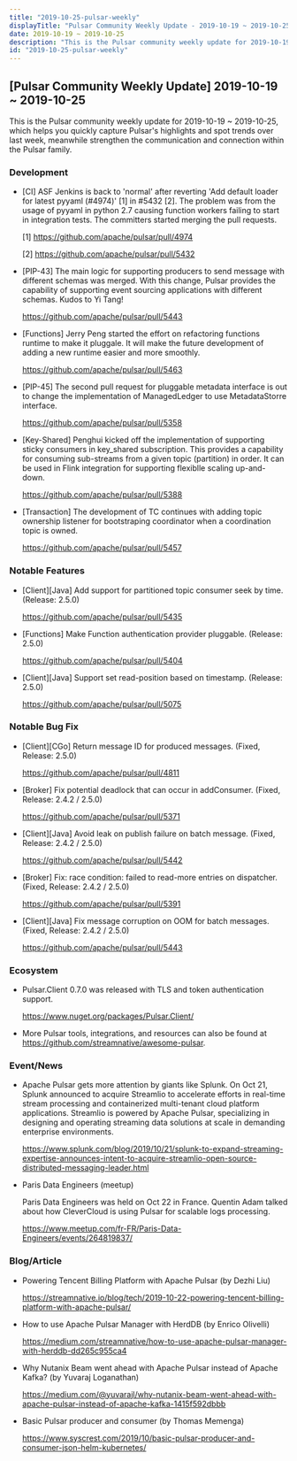 ```yaml
---
title: "2019-10-25-pulsar-weekly"
displayTitle: "Pulsar Community Weekly Update - 2019-10-19 ~ 2019-10-25"
date: 2019-10-19 ~ 2019-10-25
description: "This is the Pulsar community weekly update for 2019-10-19 ~ 2019-10-25, which helps you quickly capture Pulsar's highlights and spot trends over last week, meanwhile strengthen the communication and connection within the Pulsar family."
id: "2019-10-25-pulsar-weekly"
---
```



## [Pulsar Community Weekly Update] 2019-10-19 ~ 2019-10-25 

This is the Pulsar community weekly update for 2019-10-19 ~ 2019-10-25, which helps you quickly capture Pulsar's highlights and spot trends over last week, meanwhile strengthen the communication and connection within the Pulsar family.

### Development

* [CI] ASF Jenkins is back to 'normal' after reverting 'Add default loader for latest pyyaml (#4974)' [1] in #5432 [2]. The problem was from the usage of pyyaml in python 2.7 causing function workers failing to start in integration tests. The committers started merging the pull requests.

    [1] https://github.com/apache/pulsar/pull/4974
    
    [2] https://github.com/apache/pulsar/pull/5432
    
* [PIP-43] The main logic for supporting producers to send message with different schemas was merged. With this change, Pulsar provides the capability of supporting event sourcing applications with different schemas. Kudos to Yi Tang!

    https://github.com/apache/pulsar/pull/5443
    
* [Functions] Jerry Peng started the effort on refactoring functions runtime to make it pluggale. It will make the future development of adding a new runtime easier and more smoothly.

    https://github.com/apache/pulsar/pull/5463
    
* [PIP-45] The second pull request for pluggable metadata interface is out to change the implementation of ManagedLedger to use MetadataStorre interface.

    https://github.com/apache/pulsar/pull/5358
    
* [Key-Shared] Penghui kicked off the implementation of supporting sticky consumers in key_shared subscription. This provides a capability for consuming sub-streams from a given topic (partition) in order. It can be used in Flink integration for supporting flexiblle scaling up-and-down.

    https://github.com/apache/pulsar/pull/5388
    
* [Transaction] The development of TC continues with adding topic ownership listener for bootstraping coordinator when a coordination topic is owned.

    https://github.com/apache/pulsar/pull/5457

### Notable Features

* [Client][Java] Add support for partitioned topic consumer seek by time. (Release: 2.5.0)

    https://github.com/apache/pulsar/pull/5435
    
* [Functions] Make Function authentication provider pluggable. (Release: 2.5.0)

    https://github.com/apache/pulsar/pull/5404
    
* [Client][Java] Support set read-position based on timestamp. (Release: 2.5.0)

    https://github.com/apache/pulsar/pull/5075
    
### Notable Bug Fix

* [Client][CGo] Return message ID for produced messages. (Fixed, Release: 2.5.0)

    https://github.com/apache/pulsar/pull/4811

* [Broker] Fix potential deadlock that can occur in addConsumer. (Fixed, Release: 2.4.2 / 2.5.0)

    https://github.com/apache/pulsar/pull/5371
    
* [Client][Java] Avoid leak on publish failure on batch message. (Fixed, Release: 2.4.2 / 2.5.0)

    https://github.com/apache/pulsar/pull/5442
    
* [Broker] Fix: race condition: failed to read-more entries on dispatcher. (Fixed, Release: 2.4.2 / 2.5.0)

    https://github.com/apache/pulsar/pull/5391
    
* [Client][Java] Fix message corruption on OOM for batch messages. (Fixed, Release: 2.4.2 / 2.5.0)

    https://github.com/apache/pulsar/pull/5443

### Ecosystem

* Pulsar.Client 0.7.0 was released with TLS and token authentication support.

    https://www.nuget.org/packages/Pulsar.Client/
    
* More Pulsar tools, integrations, and resources can also be found at https://github.com/streamnative/awesome-pulsar.

### Event/News

* Apache Pulsar gets more attention by giants like Splunk. On Oct 21, Splunk announced to acquire Streamlio to accelerate efforts in real-time stream processing and containerized multi-tenant cloud platform applications. Streamlio is powered by Apache Pulsar, specializing in designing and operating streaming data solutions at scale in demanding enterprise environments. 

    https://www.splunk.com/blog/2019/10/21/splunk-to-expand-streaming-expertise-announces-intent-to-acquire-streamlio-open-source-distributed-messaging-leader.html

* Paris Data Engineers (meetup)

    Paris Data Engineers was held on Oct 22 in France. Quentin Adam talked about how CleverCloud is using Pulsar for scalable logs processing.
    
    https://www.meetup.com/fr-FR/Paris-Data-Engineers/events/264819837/
    
    
### Blog/Article

* Powering Tencent Billing Platform with Apache Pulsar (by Dezhi Liu)

    https://streamnative.io/blog/tech/2019-10-22-powering-tencent-billing-platform-with-apache-pulsar/

* How to use Apache Pulsar Manager with HerdDB (by Enrico Olivelli)

    https://medium.com/streamnative/how-to-use-apache-pulsar-manager-with-herddb-dd265c955ca4

* Why Nutanix Beam went ahead with Apache Pulsar instead of Apache Kafka? (by Yuvaraj Loganathan)

    https://medium.com/@yuvarajl/why-nutanix-beam-went-ahead-with-apache-pulsar-instead-of-apache-kafka-1415f592dbbb
    
* Basic Pulsar producer and consumer (by Thomas Memenga)

    https://www.syscrest.com/2019/10/basic-pulsar-producer-and-consumer-json-helm-kubernetes/
    

